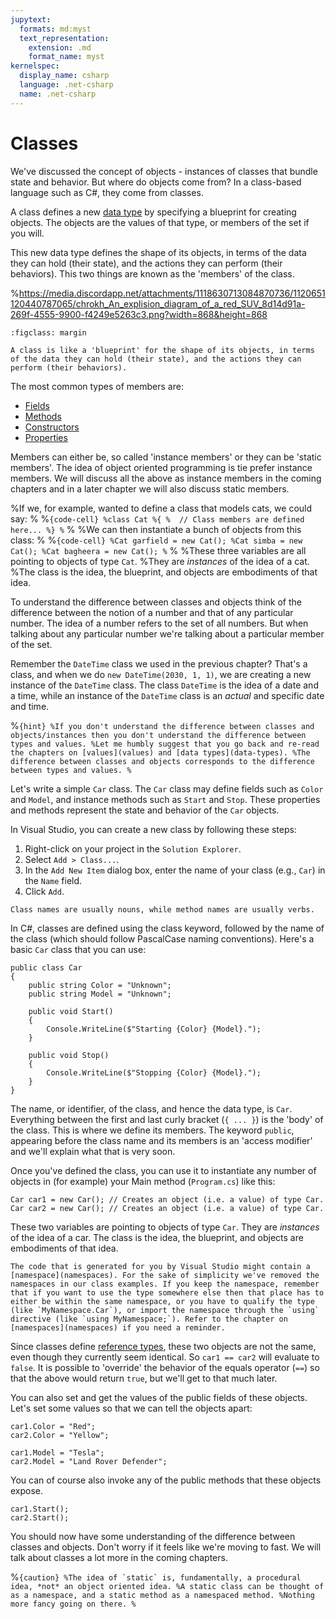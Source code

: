 ```yaml
---
jupytext:
  formats: md:myst
  text_representation:
    extension: .md
    format_name: myst
kernelspec:
  display_name: csharp
  language: .net-csharp
  name: .net-csharp
---
```


# Classes

We've discussed the concept of objects - instances of classes that bundle state and behavior. But where do objects come from? In a class-based language such as C#, they come from classes.

A class defines a new [data type](data-types) by specifying a blueprint for creating objects.
The objects are the values of that type, or members of the set if you will.

This new data type defines the shape of its objects, in terms of the data they can hold (their state), and the actions they can perform (their behaviors).
This two things are known as the 'members' of the class.

%https://media.discordapp.net/attachments/1118630713084870736/1120651120440787065/chrokh_An_explision_diagram_of_a_red_SUV_8d14d91a-269f-4555-9900-f4249e5263c3.png?width=868&height=868
```{figure} https://media.discordapp.net/attachments/1118630713084870736/1124016439276347514/chrokh_a_blueprint_of_a_Land_Rover_Defender_0baad270-43ca-49d7-b3fc-8d92bd6e89ab.png?width=1440&height=629
:figclass: margin

A class is like a 'blueprint' for the shape of its objects, in terms of the data they can hold (their state), and the actions they can perform (their behaviors).
```

The most common types of members are:

- [Fields](fields)
- [Methods](instance-methods)
- [Constructors](constructors)
- [Properties](properties)

Members can either be, so called 'instance members' or they can be 'static members'. The idea of object oriented programming is tie prefer instance members. We will discuss all the above as instance members in the coming chapters and in a later chapter we will also discuss static members.

%If we, for example, wanted to define a class that models cats, we could say:
%
%```{code-cell}
%class Cat
%{
%  // Class members are defined here...
%}
%```
%
%We can then instantiate a bunch of objects from this class:
%
%```{code-cell}
%Cat garfield = new Cat();
%Cat simba = new Cat();
%Cat bagheera = new Cat();
%```
%
%These three variables are all pointing to objects of type `Cat`.
%They are *instances* of the idea of a cat.
%The class is the idea, the blueprint, and objects are embodiments of that idea.

To understand the difference between classes and objects think of the difference between the notion of a number and that of any particular number.
The idea of a number refers to the set of all numbers.
But when talking about any particular number we're talking about a particular member of the set.

Remember the `DateTime` class we used in the previous chapter? That's a class, and when we do `new DateTime(2030, 1, 1)`, we are creating a new instance of the `DateTime` class.
The class `DateTime` is the idea of a date and a time, while an instance of the `DateTime` class is an *actual* and specific date and time.


%```{hint}
%If you don't understand the difference between classes and objects/instances then you don't understand the difference between types and values.
%Let me humbly suggest that you go back and re-read the chapters on [values](values) and [data types](data-types).
%The difference between classes and objects corresponds to the difference between types and values.
%```


Let's write a simple `Car` class.
The `Car` class may define fields such as `Color` and `Model`, and instance methods such as `Start` and `Stop`. These properties and methods represent the state and behavior of the `Car` objects.

In Visual Studio, you can create a new class by following these steps:

1. Right-click on your project in the `Solution Explorer`.
2. Select `Add > Class...`.
3. In the `Add New Item` dialog box, enter the name of your class (e.g., `Car`) in the `Name` field.
4. Click `Add`.

```{note}
Class names are usually nouns, while method names are usually verbs.
```

In C#, classes are defined using the class keyword, followed by the name of the class (which should follow PascalCase naming conventions).
Here's a basic `Car` class that you can use:

```{code-cell}
public class Car
{
    public string Color = "Unknown";
    public string Model = "Unknown";

    public void Start()
    {
        Console.WriteLine($"Starting {Color} {Model}.");
    }

    public void Stop()
    {
        Console.WriteLine($"Stopping {Color} {Model}.");
    }
}
```

The name, or identifier, of the class, and hence the data type, is `Car`.
Everything between the first and last curly bracket (`{ ... }`) is the 'body' of the class.
This is where we define its members.
The keyword `public`, appearing before the class name and its members is an 'access modifier' and we'll explain what that is very soon.

Once you've defined the class, you can use it to instantiate any number of objects in (for example) your Main method (`Program.cs`) like this:

```{code-cell}
Car car1 = new Car(); // Creates an object (i.e. a value) of type Car.
Car car2 = new Car(); // Creates an object (i.e. a value) of type Car.
```

These two variables are pointing to objects of type `Car`.
They are *instances* of the idea of a car.
The class is the idea, the blueprint, and objects are embodiments of that idea.

```{note}
The code that is generated for you by Visual Studio might contain a [namespace](namespaces). For the sake of simplicity we've removed the namespaces in our class examples. If you keep the namespace, remember that if you want to use the type somewhere else then that place has to either be within the same namespace, or you have to qualify the type (like `MyNamespace.Car`), or import the namespace through the `using` directive (like `using MyNamespace;`). Refer to the chapter on [namespaces](namespaces) if you need a reminder.
```

Since classes define [reference types](reference-types), these two objects are not the same, even though they currently seem identical.
So `car1 == car2` will evaluate to `false`.
It is possible to 'override' the behavior of the equals operator (`==`) so that the above would return `true`, but we'll get to that much later.

You can also set and get the values of the public fields of these objects.
Let's set some values so that we can tell the objects apart:

```{code-cell}
car1.Color = "Red";
car2.Color = "Yellow";

car1.Model = "Tesla";
car2.Model = "Land Rover Defender";
```

You can of course also invoke any of the public methods that these objects expose.

```{code-cell}
car1.Start();
car2.Start();
```

You should now have some understanding of the difference between classes and objects.
Don't worry if it feels like we're moving to fast. We will talk about classes a lot more in the coming chapters.


%```{caution}
%The idea of `static` is, fundamentally, a procedural idea, *not* an object oriented idea.
%A static class can be thought of as a namespace, and a static method as a namespaced method.
%Nothing more fancy going on there.
%```
